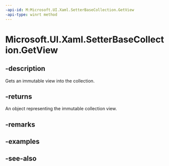 ```yaml
---
-api-id: M:Microsoft.UI.Xaml.SetterBaseCollection.GetView
-api-type: winrt method
---
```


<!-- Method syntax
public Windows.Foundation.Collections.IVectorView<Windows.UI.Xaml.SetterBase> GetView()
-->

# Microsoft.UI.Xaml.SetterBaseCollection.GetView

## -description
Gets an immutable view into the collection.

## -returns
An object representing the immutable collection view.

## -remarks

## -examples

## -see-also
